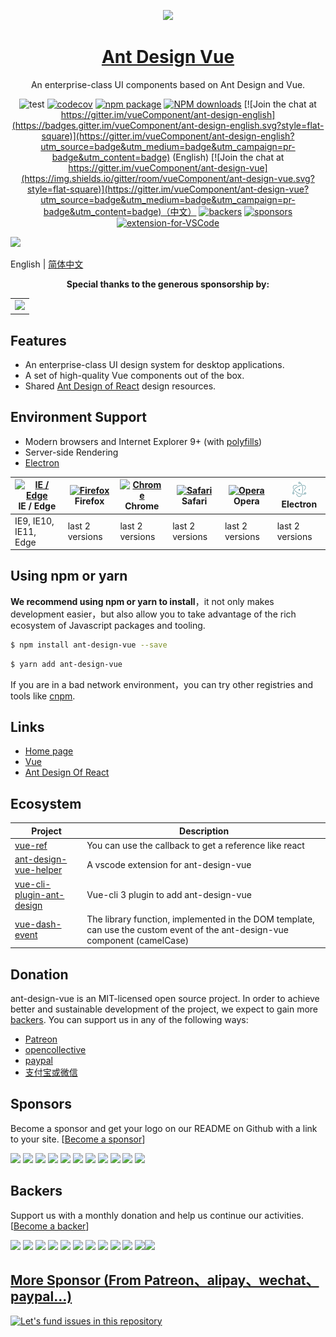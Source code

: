 <p align="center">
  <a href="https://www.antdv.com/">
    <img width="200" src="https://qn.antdv.com/logo.png">
  </a>
</p>

<h1 align="center">
  <a href="https://www.antdv.com/" target="_blank">Ant Design Vue</a>
</h1>

<div align="center">

An enterprise-class UI components based on Ant Design and Vue.

![test](https://github.com/vueComponent/ant-design-vue/workflows/test/badge.svg) [![codecov](https://img.shields.io/codecov/c/github/vueComponent/ant-design-vue/master.svg?style=flat-square)](https://codecov.io/gh/vueComponent/ant-design-vue) [![npm package](https://img.shields.io/npm/v/ant-design-vue.svg?style=flat-square)](https://www.npmjs.org/package/ant-design-vue) [![NPM downloads](http://img.shields.io/npm/dm/ant-design-vue.svg?style=flat-square)](http://www.npmtrends.com/ant-design-vue) [![Join the chat at https://gitter.im/vueComponent/ant-design-english](https://badges.gitter.im/vueComponent/ant-design-english.svg?style=flat-square)](https://gitter.im/vueComponent/ant-design-english?utm_source=badge&utm_medium=badge&utm_campaign=pr-badge&utm_content=badge) (English) [![Join the chat at https://gitter.im/vueComponent/ant-design-vue](https://img.shields.io/gitter/room/vueComponent/ant-design-vue.svg?style=flat-square)](https://gitter.im/vueComponent/ant-design-vue?utm_source=badge&utm_medium=badge&utm_campaign=pr-badge&utm_content=badge)（中文） [![backers](https://opencollective.com/ant-design-vue/backers/badge.svg)](#backers) [![sponsors](https://opencollective.com/ant-design-vue/sponsors/badge.svg)](#sponsors) [![extension-for-VSCode](https://img.shields.io/badge/extension%20for-VSCode-blue.svg?style=flat-square)](https://marketplace.visualstudio.com/items?itemName=ant-design-vue.vscode-ant-design-vue-helper)

</div>

[![](https://cdn-images-1.medium.com/max/2000/1*NIlj0-TdLMbo_hzSBP8tmg.png)](https://www.antdv.com/)

English | [简体中文](./README-zh_CN.md)

<p align="center">
  <b>Special thanks to the generous sponsorship by:</b>
</p>
<table>
  <tbody>
    <tr>
      <td align="center" valign="middle">
        <a href="https://tipe.io/?ref=ant-design-vue" target="_blank">
          <img width="120px" src="https://user-images.githubusercontent.com/1016365/34124854-48fafa06-e3e9-11e7-8c04-251055feebee.png">
        </a>
      </td>
    </tr>
  </tbody>
</table>

## Features

- An enterprise-class UI design system for desktop applications.
- A set of high-quality Vue components out of the box.
- Shared [Ant Design of React](https://ant.design/docs/spec/introduce) design resources.

## Environment Support

- Modern browsers and Internet Explorer 9+ (with [polyfills](https://www.antdv.com/docs/vue/getting-started/#Compatibility))
- Server-side Rendering
- [Electron](https://electronjs.org/)

| [<img src="https://raw.githubusercontent.com/alrra/browser-logos/master/src/edge/edge_48x48.png" alt="IE / Edge" width="24px" height="24px" />](http://godban.github.io/browsers-support-badges/)</br>IE / Edge | [<img src="https://raw.githubusercontent.com/alrra/browser-logos/master/src/firefox/firefox_48x48.png" alt="Firefox" width="24px" height="24px" />](http://godban.github.io/browsers-support-badges/)</br>Firefox | [<img src="https://raw.githubusercontent.com/alrra/browser-logos/master/src/chrome/chrome_48x48.png" alt="Chrome" width="24px" height="24px" />](http://godban.github.io/browsers-support-badges/)</br>Chrome | [<img src="https://raw.githubusercontent.com/alrra/browser-logos/master/src/safari/safari_48x48.png" alt="Safari" width="24px" height="24px" />](http://godban.github.io/browsers-support-badges/)</br>Safari | [<img src="https://raw.githubusercontent.com/alrra/browser-logos/master/src/opera/opera_48x48.png" alt="Opera" width="24px" height="24px" />](http://godban.github.io/browsers-support-badges/)</br>Opera | [<img src="https://raw.githubusercontent.com/alrra/browser-logos/master/src/electron/electron_48x48.png" alt="Electron" width="24px" height="24px" />](http://godban.github.io/browsers-support-badges/)</br>Electron |
| --- | --- | --- | --- | --- | --- |
| IE9, IE10, IE11, Edge | last 2 versions | last 2 versions | last 2 versions | last 2 versions | last 2 versions |

## Using npm or yarn

**We recommend using npm or yarn to install**，it not only makes development easier，but also allow you to take advantage of the rich ecosystem of Javascript packages and tooling.

```bash
$ npm install ant-design-vue --save
```

```bash
$ yarn add ant-design-vue
```

If you are in a bad network environment，you can try other registries and tools like [cnpm](https://github.com/cnpm/cnpm).

## Links

- [Home page](https://www.antdv.com/)
- [Vue](https://vuejs.org/)
- [Ant Design Of React](http://ant.design/)

## Ecosystem

| Project | Description |
| --- | --- |
| [vue-ref](https://github.com/vueComponent/vue-ref) | You can use the callback to get a reference like react |
| [ant-design-vue-helper](https://marketplace.visualstudio.com/items?itemName=ant-design-vue.vscode-ant-design-vue-helper) | A vscode extension for ant-design-vue |
| [vue-cli-plugin-ant-design](https://github.com/vueComponent/vue-cli-plugin-ant-design) | Vue-cli 3 plugin to add ant-design-vue |
| [vue-dash-event](https://github.com/vueComponent/vue-dash-event) | The library function, implemented in the DOM template, can use the custom event of the ant-design-vue component (camelCase) |

## Donation

ant-design-vue is an MIT-licensed open source project. In order to achieve better and sustainable development of the project, we expect to gain more [backers](https://github.com/vueComponent/ant-design-vue/blob/master/BACKERS.md). You can support us in any of the following ways:

- [Patreon](https://www.patreon.com/tangjinzhou)
- [opencollective](https://opencollective.com/ant-design-vue)
- [paypal](https://www.paypal.me/tangjinzhou)
- [支付宝或微信](https://qn.antdv.com/alipay-and-wechat.png)

## Sponsors

Become a sponsor and get your logo on our README on Github with a link to your site. [[Become a sponsor](https://opencollective.com/ant-design-vue#sponsor)]

<a href="https://opencollective.com/ant-design-vue/sponsor/0/website" target="_blank"><img src="https://opencollective.com/ant-design-vue/sponsor/0/avatar.svg"></a> <a href="https://opencollective.com/ant-design-vue/sponsor/1/website" target="_blank"><img src="https://opencollective.com/ant-design-vue/sponsor/1/avatar.svg"></a> <a href="https://opencollective.com/ant-design-vue/sponsor/2/website" target="_blank"><img src="https://opencollective.com/ant-design-vue/sponsor/2/avatar.svg"></a> <a href="https://opencollective.com/ant-design-vue/sponsor/3/website" target="_blank"><img src="https://opencollective.com/ant-design-vue/sponsor/3/avatar.svg"></a> <a href="https://opencollective.com/ant-design-vue/sponsor/4/website" target="_blank"><img src="https://opencollective.com/ant-design-vue/sponsor/4/avatar.svg"></a> <a href="https://opencollective.com/ant-design-vue/sponsor/5/website" target="_blank"><img src="https://opencollective.com/ant-design-vue/sponsor/5/avatar.svg"></a> <a href="https://opencollective.com/ant-design-vue/sponsor/6/website" target="_blank"><img src="https://opencollective.com/ant-design-vue/sponsor/6/avatar.svg"></a> <a href="https://opencollective.com/ant-design-vue/sponsor/7/website" target="_blank"><img src="https://opencollective.com/ant-design-vue/sponsor/7/avatar.svg"></a> <a href="https://opencollective.com/ant-design-vue/sponsor/8/website" target="_blank"><img src="https://opencollective.com/ant-design-vue/sponsor/8/avatar.svg"></a> <a href="https://opencollective.com/ant-design-vue/sponsor/9/website" target="_blank"><img src="https://opencollective.com/ant-design-vue/sponsor/9/avatar.svg"></a> <a href="https://opencollective.com/ant-design-vue/sponsor/10/website" target="_blank"><img src="https://opencollective.com/ant-design-vue/sponsor/10/avatar.svg"></a>

## Backers

Support us with a monthly donation and help us continue our activities. [[Become a backer](https://opencollective.com/ant-design-vue#backer)]

<a href="https://opencollective.com/ant-design-vue/backer/0/website" target="_blank"><img src="https://opencollective.com/ant-design-vue/backer/0/avatar.svg"></a> <a href="https://opencollective.com/ant-design-vue/backer/1/website" target="_blank"><img src="https://opencollective.com/ant-design-vue/backer/1/avatar.svg"></a> <a href="https://opencollective.com/ant-design-vue/backer/2/website" target="_blank"><img src="https://opencollective.com/ant-design-vue/backer/2/avatar.svg"></a> <a href="https://opencollective.com/ant-design-vue/backer/3/website" target="_blank"><img src="https://opencollective.com/ant-design-vue/backer/3/avatar.svg"></a> <a href="https://opencollective.com/ant-design-vue/backer/4/website" target="_blank"><img src="https://opencollective.com/ant-design-vue/backer/4/avatar.svg"></a> <a href="https://opencollective.com/ant-design-vue/backer/5/website" target="_blank"><img src="https://opencollective.com/ant-design-vue/backer/5/avatar.svg"></a> <a href="https://opencollective.com/ant-design-vue/backer/6/website" target="_blank"><img src="https://opencollective.com/ant-design-vue/backer/6/avatar.svg"></a> <a href="https://opencollective.com/ant-design-vue/backer/7/website" target="_blank"><img src="https://opencollective.com/ant-design-vue/backer/7/avatar.svg"></a> <a href="https://opencollective.com/ant-design-vue/backer/8/website" target="_blank"><img src="https://opencollective.com/ant-design-vue/backer/8/avatar.svg"></a> <a href="https://opencollective.com/ant-design-vue/backer/9/website" target="_blank"><img src="https://opencollective.com/ant-design-vue/backer/9/avatar.svg"></a> <a href="https://opencollective.com/ant-design-vue/backer/10/website" target="_blank"><img src="https://opencollective.com/ant-design-vue/backer/10/avatar.svg"></a><a href="https://opencollective.com/ant-design-vue/backer/9/website" target="_blank"><img src="https://opencollective.com/ant-design-vue/backer/9/avatar.svg"></a>

## [More Sponsor (From Patreon、alipay、wechat、paypal...)](https://github.com/vueComponent/ant-design-vue/blob/master/BACKERS.md)

[![Let's fund issues in this repository](https://issuehunt.io/static/embed/issuehunt-button-v1.svg)](https://issuehunt.io/repos/104172832)
